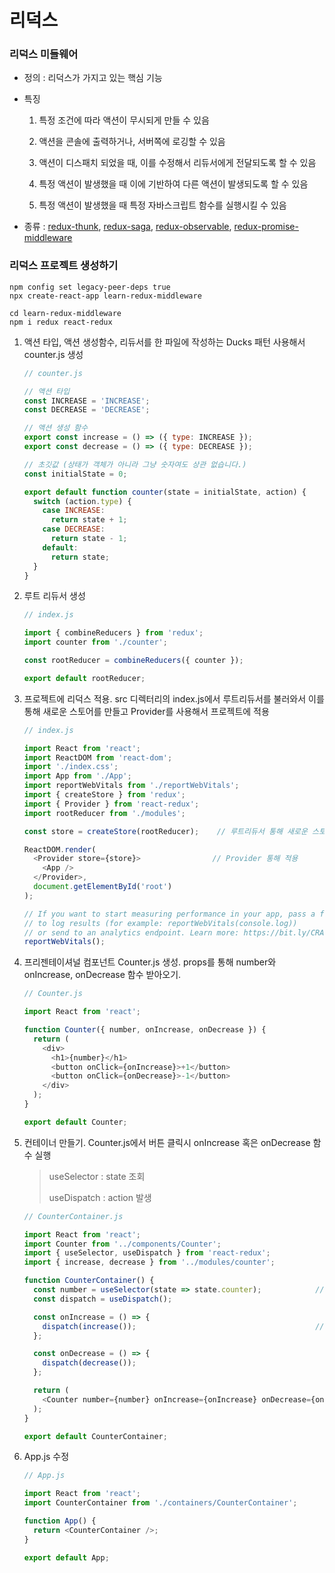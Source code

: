 # 리덕스

### 리덕스 미들웨어

- 정의 : 리덕스가 가지고 있는 핵심 기능

- 특징

  1. 특정 조건에 따라 액션이 무시되게 만들 수 있음

  2. 액션을 콘솔에 출력하거나, 서버쪽에 로깅할 수 있음

  3. 액션이 디스패치 되었을 때, 이를 수정해서 리듀서에게 전달되도록 할 수 있음

  4. 특정 액션이 발생했을 때 이에 기반하여 다른 액션이 발생되도록 할 수 있음

  5. 특정 액션이 발생했을 때 특정 자바스크립트 함수를 실행시킬 수 있음

- 종류 : [redux-thunk](https://github.com/reduxjs/redux-thunk), [redux-saga](https://github.com/redux-saga/redux-saga), [redux-observable](https://redux-observable.js.org/), [redux-promise-middleware](https://www.npmjs.com/package/redux-promise-middleware) 



### 리덕스 프로젝트 생성하기

```
npm config set legacy-peer-deps true
npx create-react-app learn-redux-middleware
```

```
cd learn-redux-middleware
npm i redux react-redux
```

1. 액션 타입, 액션 생성함수, 리듀서를 한 파일에 작성하는 Ducks 패턴 사용해서 counter.js 생성

   ``` javascript
   // counter.js
   
   // 액션 타입
   const INCREASE = 'INCREASE';
   const DECREASE = 'DECREASE';
   
   // 액션 생성 함수
   export const increase = () => ({ type: INCREASE });
   export const decrease = () => ({ type: DECREASE });
   
   // 초깃값 (상태가 객체가 아니라 그냥 숫자여도 상관 없습니다.)
   const initialState = 0;
   
   export default function counter(state = initialState, action) {       // dispatch 통해 액션 발생시 해당 함수 실행
     switch (action.type) {
       case INCREASE:
         return state + 1;
       case DECREASE:
         return state - 1;
       default:
         return state;
     }
   }
   ```

2. 루트 리듀서 생성

   ``` javascript
   // index.js
   
   import { combineReducers } from 'redux';
   import counter from './counter';
   
   const rootReducer = combineReducers({ counter });
   
   export default rootReducer;
   ```

3. 프로젝트에 리덕스 적용. src 디렉터리의 index.js에서 루트리듀서를 불러와서 이를 통해 새로운 스토어를 만들고 Provider를 사용해서 프로젝트에 적용

   ```javascript
   // index.js
   
   import React from 'react';
   import ReactDOM from 'react-dom';
   import './index.css';
   import App from './App';
   import reportWebVitals from './reportWebVitals';
   import { createStore } from 'redux';
   import { Provider } from 'react-redux';
   import rootReducer from './modules';
   
   const store = createStore(rootReducer);    // 루트리듀서 통해 새로운 스토어 만들기
   
   ReactDOM.render(
     <Provider store={store}>                // Provider 통해 적용
       <App />
     </Provider>,
     document.getElementById('root')
   );
   
   // If you want to start measuring performance in your app, pass a function
   // to log results (for example: reportWebVitals(console.log))
   // or send to an analytics endpoint. Learn more: https://bit.ly/CRA-vitals
   reportWebVitals();
   ```

4. 프리젠테이셔널 컴포넌트 Counter.js 생성. props를 통해 number와 onIncrease, onDecrease 함수 받아오기.

   ```javascript
   // Counter.js
   
   import React from 'react';
   
   function Counter({ number, onIncrease, onDecrease }) {
     return (
       <div>
         <h1>{number}</h1>
         <button onClick={onIncrease}>+1</button>
         <button onClick={onDecrease}>-1</button>
       </div>
     );
   }
   
   export default Counter;
   ```

5. 컨테이너 만들기. Counter.js에서 버튼 클릭시 onIncrease 혹은 onDecrease 함수 실행

   > useSelector : state 조회
   >
   > useDispatch : action 발생

   ```javascript
   // CounterContainer.js
   
   import React from 'react';
   import Counter from '../components/Counter';
   import { useSelector, useDispatch } from 'react-redux';
   import { increase, decrease } from '../modules/counter';
   
   function CounterContainer() {
     const number = useSelector(state => state.counter);            // state 조회하기
     const dispatch = useDispatch();
   
     const onIncrease = () => {
       dispatch(increase());                                        // action 발생시키기
     };
   
     const onDecrease = () => {
       dispatch(decrease());
     };
   
     return (
       <Counter number={number} onIncrease={onIncrease} onDecrease={onDecrease} />
     );
   }
   
   export default CounterContainer;
   ```

6. App.js 수정

   ```javascript
   // App.js
   
   import React from 'react';
   import CounterContainer from './containers/CounterContainer';
   
   function App() {
     return <CounterContainer />;
   }
   
   export default App;
   ```

   

